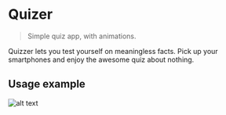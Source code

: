 # Quizer
> Simple quiz app, with animations. 

Quizzer lets you test yourself on meaningless facts. Pick up your smartphones and enjoy the awesome quiz about nothing.

## Usage example

![alt text](https://raw.githubusercontent.com/username/projectname/branch/path/to/img.png)


